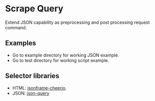 # Scrape Query
Extend JSON capability as preprocessing and post processing request command.

## Examples
* Go to example directory for working JSON example.
* Go to test directory for working script example.

## Selector libraries
* HTML: [jsonframe-cheerio](https://github.com/gahabeen/jsonframe-cheerio).
* JSON: [json-query](https://github.com/mmckegg/json-query)